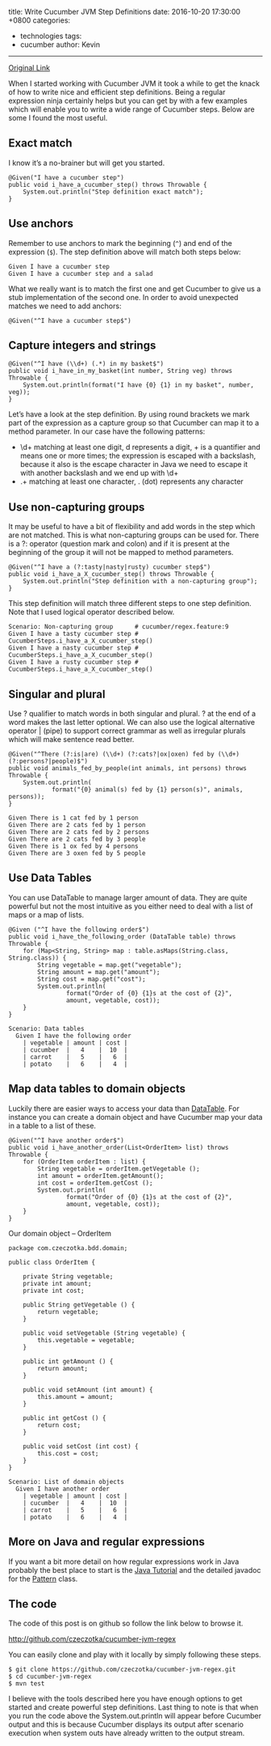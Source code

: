 title: Write Cucumber JVM Step Definitions
date: 2016-10-20 17:30:00 +0800
categories:
 - technologies
tags:
 - cucumber
author: Kevin
---

[Original Link](http://blog.czeczotka.com/2014/08/17/writing-cucumber-jvm-step-definitions/)

When I started working with Cucumber JVM it took a while to get the knack of how to write nice and efficient step definitions. Being a regular expression ninja certainly helps but you can get by with a few examples which will enable you to write a wide range of Cucumber steps. Below are some I found the most useful.

<!-- more -->

## Exact match

I know it’s a no-brainer but will get you started.

	@Given("I have a cucumber step")
	public void i_have_a_cucumber_step() throws Throwable {
		System.out.println("Step definition exact match");
	}

## Use anchors

Remember to use anchors to mark the beginning (`^`) and end of the expression (`$`). The step definition above will match both steps below:

	Given I have a cucumber step
	Given I have a cucumber step and a salad

What we really want is to match the first one and get Cucumber to give us a stub implementation of the second one. In order to avoid unexpected matches we need to add anchors:

	@Given("^I have a cucumber step$")

## Capture integers and strings

	@Given("^I have (\\d+) (.*) in my basket$")
	public void i_have_in_my_basket(int number, String veg) throws Throwable {
		System.out.println(format("I have {0} {1} in my basket", number, veg));
	}
	
Let’s have a look at the step definition. By using round brackets we mark part of the expression as a capture group so that Cucumber can map it to a method parameter. In our case have the following patterns:

* \d+ matching at least one digit, d represents a digit, + is a quantifier and means one or more times; the expression is escaped with a backslash, because it also is the escape character in Java we need to escape it with another backslash and we end up with \\d+
* .+ matching at least one character, . (dot) represents any character

## Use non-capturing groups

It may be useful to have a bit of flexibility and add words in the step which are not matched. This is what non-capturing groups can be used for. There is a ?: operator (question mark and colon) and if it is present at the beginning of the group it will not be mapped to method parameters.

	@Given("^I have a (?:tasty|nasty|rusty) cucumber step$")
	public void i_have_a_X_cucumber_step() throws Throwable {
		System.out.println("Step definition with a non-capturing group");
	}
	
This step definition will match three different steps to one step definition. Note that I used logical operator described below.

	Scenario: Non-capturing group      # cucumber/regex.feature:9
	Given I have a tasty cucumber step # CucumberSteps.i_have_a_X_cucumber_step()
	Given I have a nasty cucumber step # CucumberSteps.i_have_a_X_cucumber_step()
	Given I have a rusty cucumber step # CucumberSteps.i_have_a_X_cucumber_step()
	
## Singular and plural

Use ? qualifier to match words in both singular and plural. ? at the end of a word makes the last letter optional. We can also use the logical alternative operator \| (pipe) to support correct grammar as well as irregular plurals which will make sentence read better.

	@Given("^There (?:is|are) (\\d+) (?:cats?|ox|oxen) fed by (\\d+) (?:persons?|people)$")
	public void animals_fed_by_people(int animals, int persons) throws Throwable {
		System.out.println(
				format("{0} animal(s) fed by {1} person(s)", animals, persons));
	}
	
	Given There is 1 cat fed by 1 person
	Given There are 2 cats fed by 1 person
	Given There are 2 cats fed by 2 persons
	Given There are 2 cats fed by 3 people
	Given There is 1 ox fed by 4 persons
	Given There are 3 oxen fed by 5 people

## Use Data Tables

You can use DataTable to manage larger amount of data. They are quite powerful but not the most intuitive as you either need to deal with a list of maps or a map of lists.

	@Given ("^I have the following order$")
	public void i_have_the_following_order (DataTable table) throws Throwable {
		for (Map<String, String> map : table.asMaps(String.class, String.class)) {
			String vegetable = map.get("vegetable");
			String amount = map.get("amount");
			String cost = map.get("cost");
			System.out.println(
					format("Order of {0} {1}s at the cost of {2}",
					amount, vegetable, cost));
		}
	}
	
	Scenario: Data tables
	  Given I have the following order
		| vegetable | amount | cost |
		| cucumber  |   4    |  10  |
		| carrot    |   5    |   6  |
		| potato    |   6    |   4  |
		
## Map data tables to domain objects

Luckily there are easier ways to access your data than [DataTable](http://cukes.info/api/cucumber/jvm/javadoc/cucumber/api/DataTable.html). For instance you can create a domain object and have Cucumber map your data in a table to a list of these.

	@Given("^I have another order$")
	public void i_have_another_order(List<OrderItem> list) throws Throwable {
		for (OrderItem orderItem : list) {
			String vegetable = orderItem.getVegetable ();
			int amount = orderItem.getAmount();
			int cost = orderItem.getCost ();
			System.out.println(
					format("Order of {0} {1}s at the cost of {2}",
					amount, vegetable, cost));
		}
	}
	
Our domain object – OrderItem

	package com.czeczotka.bdd.domain;
	 
	public class OrderItem {
	 
		private String vegetable;
		private int amount;
		private int cost;
	 
		public String getVegetable () {
			return vegetable;
		}
	 
		public void setVegetable (String vegetable) {
			this.vegetable = vegetable;
		}
	 
		public int getAmount () {
			return amount;
		}
	 
		public void setAmount (int amount) {
			this.amount = amount;
		}
	 
		public int getCost () {
			return cost;
		}
	 
		public void setCost (int cost) {
			this.cost = cost;
		}
	}
	
	Scenario: List of domain objects
	  Given I have another order
		| vegetable | amount | cost |
		| cucumber  |   4    |  10  |
		| carrot    |   5    |   6  |
		| potato    |   6    |   4  |
		
## More on Java and regular expressions

If you want a bit more detail on how regular expressions work in Java  probably the best  place to start is the [Java Tutorial](http://docs.oracle.com/javase/tutorial/essential/regex/) and the detailed javadoc for the [Pattern](http://docs.oracle.com/javase/8/docs/api/java/util/regex/Pattern.html) class.

## The code

The code of this post is on github so follow the link below to browse it.

http://github.com/czeczotka/cucumber-jvm-regex

You can easily clone and play with it locally by simply following these steps.

	$ git clone https://github.com/czeczotka/cucumber-jvm-regex.git
	$ cd cucumber-jvm-regex
	$ mvn test

I believe with the tools described here you have enough options to get started and create powerful step definitions. Last thing to note is that when you run the code above the System.out.println will appear before Cucumber output and this is because Cucumber displays its output after scenario execution when system outs have already written to the output stream.
